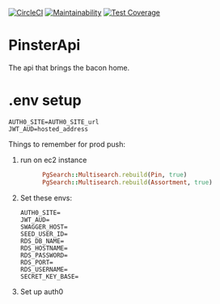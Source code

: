 [![CircleCI](https://circleci.com/gh/PinsterTeam/PinsterApi.svg?style=shield)](https://circleci.com/gh/PinsterTeam/PinsterApi)
[![Maintainability](https://api.codeclimate.com/v1/badges/3451509b9dbfecfd7a22/maintainability)](https://codeclimate.com/github/PinsterTeam/PinsterApi/maintainability)
[![Test Coverage](https://api.codeclimate.com/v1/badges/3451509b9dbfecfd7a22/test_coverage)](https://codeclimate.com/github/PinsterTeam/PinsterApi/test_coverage)

# PinsterApi

The api that brings the bacon home.



# .env setup

```dotenv
AUTH0_SITE=AUTH0_SITE_url
JWT_AUD=hosted_address
```


Things to remember for prod push:
1. run on ec2 instance
    ```ruby
          PgSearch::Multisearch.rebuild(Pin, true)
          PgSearch::Multisearch.rebuild(Assortment, true)
    ```

1. Set these envs:
    ```dotenv
    AUTH0_SITE=
    JWT_AUD=
    SWAGGER_HOST=
    SEED_USER_ID=
    RDS_DB_NAME=
    RDS_HOSTNAME=
    RDS_PASSWORD=
    RDS_PORT=
    RDS_USERNAME=
    SECRET_KEY_BASE=
    ```
1. Set up auth0